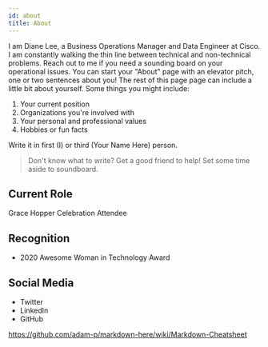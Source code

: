 ```yaml
---
id: about
title: About
---
```


I am Diane Lee, a Business Operations Manager and Data Engineer at Cisco. I am constantly walking the thin line between technical and non-technical problems. Reach out to me if you need a sounding board on your operational issues.
You can start your "About" page with an elevator pitch, one or two
sentences about you! The rest of this page page can
include a little bit about yourself. Some things you
might include:

1. Your current position
1. Organizations you're involved with
1. Your personal and professional values
1. Hobbies or fun facts

Write it in first (I) or third (Your Name Here) person.

> Don't know what to write? Get a good friend to help! Set some time aside to soundboard.

## Current Role

Grace Hopper Celebration Attendee

## Recognition

- 2020 Awesome Woman in Technology Award

## Social Media

- Twitter
- LinkedIn
- GitHub


https://github.com/adam-p/markdown-here/wiki/Markdown-Cheatsheet
